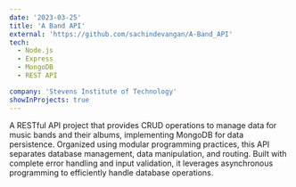 ```yaml
---
date: '2023-03-25'
title: 'A Band API'
external: 'https://github.com/sachindevangan/A-Band_API'
tech:
  - Node.js
  - Express
  - MongoDB
  - REST API

company: 'Stevens Institute of Technology'
showInProjects: true
---
```


A RESTful API project that provides CRUD operations to manage data for music bands and their albums, implementing MongoDB for data persistence. Organized using modular programming practices, this API separates database management, data manipulation, and routing. Built with complete error handling and input validation, it leverages asynchronous programming to efficiently handle database operations.
